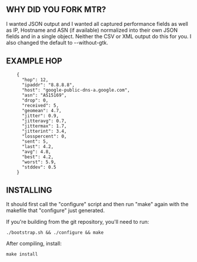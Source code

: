 ## WHY DID YOU FORK MTR?

I wanted JSON output and I wanted all captured performance fields as 
well as IP, Hostname and ASN (if available) normalized into their own
JSON fields and in a single object.  Neither the CSV or XML output do 
this for you.  I also changed the default to --without-gtk.



## EXAMPLE HOP
```
    {
      "hop": 12,
      "ipaddr": "8.8.8.8",
      "host": "google-public-dns-a.google.com",
      "asn": "AS15169",
      "drop": 0,
      "received": 5,
      "geomean": 4.7,
      "jitter": 0.9,
      "jitteravg": 0.7,
      "jittermax": 1.7,
      "jitterint": 3.4,
      "losspercent": 0,
      "sent": 5,
      "last": 4.2,
      "avg": 4.8,
      "best": 4.2,
      "worst": 5.9,
      "stddev": 0.5
    }
```

## INSTALLING

It should first call the "configure" script and then run "make" again
with the makefile that "configure" just generated. 
  
If you're building from the git repository, you'll need to run:


    ./bootstrap.sh && ./configure && make
    
    
After compiling, install:


	make install
	
	

  

